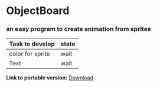 # ObjectBoard
### an easy program to create animation from sprites



| Task to develop             | state  
|:------------------|:-------
| color for sprite  | wait   
| Text              | wait   

**Link to portable version:**
[Download](https://github.com/MrLimeick/ObjectBoard/releases/download/1.0/ObjectBoard.zip)
